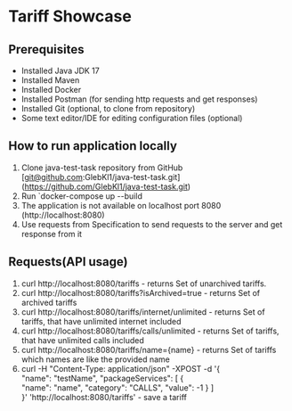 # Tariff Showcase

Prerequisites
-----------

* Installed Java JDK 17
* Installed Maven
* Installed Docker
* Installed Postman (for sending http requests and get responses)
* Installed Git (optional, to clone from repository)
* Some text editor/IDE for editing configuration files (optional)

How to run application locally
------------

1. Clone java-test-task repository from GitHub \
   [git@github.com:GlebKl1/java-test-task.git] (https://github.com/GlebKl1/java-test-task.git)
2. Run `docker-compose up --build
3. The application is not available on localhost port 8080 (http://localhost:8080)
4. Use requests from Specification to send requests to the server and get response from it

## Requests(API usage)
1. curl http://localhost:8080/tariffs - returns Set of unarchived tariffs.
2. curl http://localhost:8080/tariffs?isArchived=true - returns Set of archived tariffs
3. curl http://localhost:8080/tariffs/internet/unlimited - returns Set of tariffs, that have unlimited internet included
4. curl http://localhost:8080/tariffs/calls/unlimited - returns Set of tariffs, that have unlimited calls included
5. curl http://localhost:8080/tariffs/name={name} - returns Set of tariffs which names are like the provided name
6. curl -H "Content-Type: application/json" -XPOST -d '{                     
   "name": "testName",
   "packageServices": [
   {                  
   "name": "name",
   "category": "CALLS",
   "value": -1
   }
   ]                             
   }' 'http://localhost:8080/tariffs' - save a tariff

